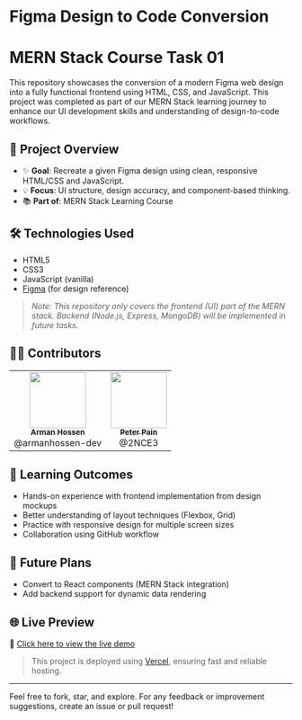 # Figma Design to Code Conversion 
# MERN Stack Course Task 01

This repository showcases the conversion of a modern Figma web design into a fully functional frontend using HTML, CSS, and JavaScript. This project was completed as part of our MERN Stack learning journey to enhance our UI development skills and understanding of design-to-code workflows.

## 🚀 Project Overview

- ✨ **Goal**: Recreate a given Figma design using clean, responsive HTML/CSS and JavaScript.
- 💡 **Focus**: UI structure, design accuracy, and component-based thinking.
- 📚 **Part of**: MERN Stack Learning Course

## 🛠️ Technologies Used

- HTML5  
- CSS3  
- JavaScript (vanilla)  
- [Figma](https://www.figma.com/) (for design reference)

> _Note: This repository only covers the frontend (UI) part of the MERN stack. Backend (Node.js, Express, MongoDB) will be implemented in future tasks._

## 👨‍💻 Contributors

<table>
  <tr>
    <td align="center"><a href="https://github.com/armanhossen-dev"><img src="https://avatars.githubusercontent.com/armanhossen-dev" width="100px;" alt=""/><br /><sub><b>Arman Hossen</b></sub></a><br />@armanhossen-dev</td>
    <td align="center"><a href="https://github.com/2NCE3"><img src="https://avatars.githubusercontent.com/2NCE3" width="100px;" alt=""/><br /><sub><b>Peter Pain</b></sub></a><br />@2NCE3</td>
  </tr>
</table>


## 🧠 Learning Outcomes

- Hands-on experience with frontend implementation from design mockups
- Better understanding of layout techniques (Flexbox, Grid)
- Practice with responsive design for multiple screen sizes
- Collaboration using GitHub workflow

## 📌 Future Plans
- Convert to React components (MERN Stack integration)
- Add backend support for dynamic data rendering

## 🌐 Live Preview

🔗 [Click here to view the live demo](https://figma-design-to-code.vercel.app/)

> This project is deployed using [Vercel](https://vercel.com/), ensuring fast and reliable hosting.

---

Feel free to fork, star, and explore. For any feedback or improvement suggestions, create an issue or pull request!

